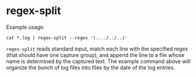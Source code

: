 # regex-split

Example usage:

```
cat *.log | regex-split --regex '(..../../..)'
```

`regex-split` reads standard input, match each line with the specified regex (that should have one capture group), and append the line to a file whose name is determined by the captured text. The example command above will organize the bunch of log files into files by the date of the log entries.
